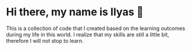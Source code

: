 # Hi there, my name is Ilyas 👋

This is a collection of code that I created based on the learning outcomes during my life in this world. I realize that my skills are still a little bit, therefore I will not stop to learn.

<!---
trikhaqiqi/trikhaqiqi is a ✨ special ✨ repository because its `README.md` (this file) appears on your GitHub profile.
You can click the Preview link to take a look at your changes.
--->
